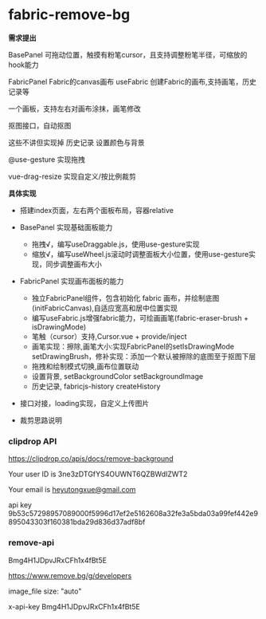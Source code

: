 # fabric-remove-bg

**需求提出**

BasePanel 可拖动位置，触摸有粉笔cursor，且支持调整粉笔半径，可缩放的hook能力

FabricPanel Fabric的canvas画布
useFabric 创建Fabric的画布,支持画笔，历史记录等

一个画板，支持左右对画布涂抹，画笔修改

抠图接口，自动抠图

这些不讲但实现掉 历史记录 设置颜色与背景

@use-gesture 实现拖拽

vue-drag-resize 实现自定义/按比例裁剪

**具体实现**

- 搭建index页面，左右两个面板布局，容器relative

- BasePanel 实现基础面板能力

  - 拖拽√，编写useDraggable.js，使用use-gesture实现
  - 缩放√，编写useWheel.js滚动时调整面板大小位置，使用use-gesture实现，同步调整画布大小

- FabricPanel 实现画布面板的能力

  - 独立FabricPanel组件，包含初始化 fabric 画布，并绘制底图(initFabricCanvas),自适应宽高和居中位置实现
  - 编写useFabric.js增强fabric能力，可绘画画笔(fabric-eraser-brush + isDrawingMode)
  - 笔触（cursor）支持,Cursor.vue + provide/inject
  - 画笔实现：擦除,画笔大小:实现FabricPanel的setIsDrawingMode
    setDrawingBrush，修补实现：添加一个默认被擦除的底图至于抠图下层
  - 拖拽和绘制模式切换,画布位置联动
  - 设置背景, setBackgroundColor setBackgroundImage
  - 历史记录, fabricjs-history createHistory

- 接口对接，loading实现，自定义上传图片

- 裁剪思路说明

### clipdrop API

https://clipdrop.co/apis/docs/remove-background

Your user ID is 3ne3zDTGfYS4OUWNT6QZBWdIZWT2

Your email is heyutongxue@gmail.com

api key 9b53c57298957089000f5996d17ef2e5162608a32fe3a5bda03a99fef442e9895043303f160381bda29d836d37adf8bf

### remove-api

Bmg4H1JDpvJRxCFh1x4fBt5E

https://www.remove.bg/g/developers

image_file
size: "auto"

x-api-key Bmg4H1JDpvJRxCFh1x4fBt5E
